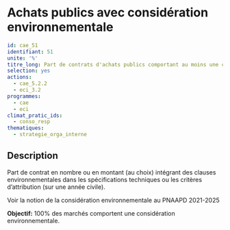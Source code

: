 # Achats publics avec considération environnementale 
```yaml
id: cae_51
identifiant: 51
unite: '%'
titre_long: Part de contrats d'achats publics comportant au moins une considération environnementale
selection: yes 
actions:
  - cae_5.2.2
  - eci_3.2
programmes:
  - cae
  - eci
climat_pratic_ids:
  - conso_resp
thematiques:
  - strategie_orga_interne
```
## Description
Part de contrat en nombre ou en montant (au choix) intégrant des clauses environnementales dans les spécifications techniques ou les critères d’attribution (sur une année civile).

Voir la notion de la considération environnementale au PNAAPD 2021-2025

**Objectif:** 100% des marchés comportent une considération environnementale.




